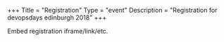 +++
Title = "Registration"
Type = "event"
Description = "Registration for devopsdays edinburgh 2018"
+++

<div style="width:100%; text-align:left;">

Embed registration iframe/link/etc.
</div></div>
</div>
